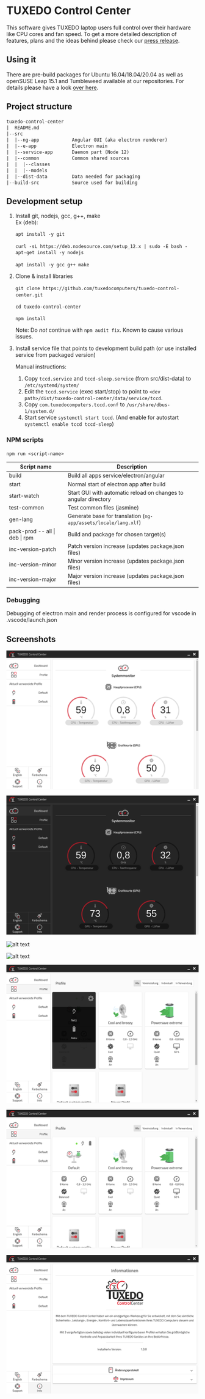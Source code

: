 # TUXEDO Control Center

This software gives TUXEDO laptop users full control over their hardware like CPU cores and fan speed. To get a more detailed description of features, plans and the ideas behind please check our [press release](https://www.tuxedocomputers.com/en/Infos/News/Everything-under-control-with-the-TUXEDO-Control-Center.tuxedo).

## Using it

There are pre-build packages for Ubuntu 16.04/18.04/20.04 as well as openSUSE Leap 15.1 and Tumbleweed available at our repositories. For details please have a look [over here](https://www.tuxedocomputers.com/en/Infos/Help-and-Support/Instructions/Add-TUXEDO-Computers-software-package-sources.tuxedo#).

## Project structure

```
tuxedo-control-center
|  README.md
|--src
|  |--ng-app            Angular GUI (aka electron renderer)
|  |--e-app             Electron main
|  |--service-app       Daemon part (Node 12)
|  |--common            Common shared sources
|  |  |--classes
|  |  |--models
|  |--dist-data         Data needed for packaging
|--build-src            Source used for building
```

## Development setup

1. Install git, nodejs, gcc, g++, make \
   Ex (deb):
   ```
   apt install -y git

   curl -sL https://deb.nodesource.com/setup_12.x | sudo -E bash -
   apt-get install -y nodejs

   apt install -y gcc g++ make
   ```
2. Clone & install libraries

   `git clone https://github.com/tuxedocomputers/tuxedo-control-center.git`

   `cd tuxedo-control-center`

   `npm install`

   Note: Do *not* continue with `npm audit fix`. Known to cause various issues.

3. Install service file that points to development build path (or use installed service from packaged version)
   
   Manual instructions:
   1. Copy `tccd.service` and `tccd-sleep.service` (from src/dist-data) to `/etc/systemd/system/`
   2. Edit the `tccd.service` (exec start/stop) to point to `<dev path>/dist/tuxedo-control-center/data/service/tccd`.
   3. Copy `com.tuxedocomputers.tccd.conf` to `/usr/share/dbus-1/system.d/`
   4. Start service `systemctl start tccd`. (And enable for autostart `systemctl enable tccd tccd-sleep`)

### NPM scripts 
`npm run <script-name>`

| Script name                    | Description                                                     |
| ------------------------------ | --------------------------------------------------------------- |
| build                          | Build all apps service/electron/angular                         |
| start                          | Normal start of electron app after build                        |
| start-watch                    | Start GUI with automatic reload on changes to angular directory |
| test-common                    | Test common files (jasmine)                                     |
| gen-lang                       | Generate base for translation (`ng-app/assets/locale/lang.xlf`) |
| pack-prod -- all \| deb \| rpm | Build and package for chosen target(s)                          |
| inc-version-patch              | Patch version increase (updates package.json files)             |
| inc-version-minor              | Minor version increase (updates package.json files)             |
| inc-version-major              | Major version increase (updates package.json files)             |

### Debugging
Debugging of electron main and render process is configured for vscode in .vscode/launch.json

## Screenshots
![alt text](screenshots/Systemmonitor_TCC.png "")

![alt text](screenshots/DarkTheme_TCC.png "")

![alt text](screenshots/lüftersteuerung_TCC.png "")

![alt text](screenshots/Lüftersteuerung_2_TCC.png "")

![alt text](screenshots/Akku_Netz_TCC.png "")

![alt text](screenshots/Profile_TCC.png "")

![alt text](screenshots/ControlCenter_TCC.png "")
